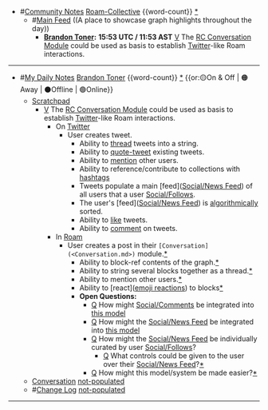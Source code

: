 - #[Community Notes](<Community Notes.md>) [Roam-Collective](<Roam-Collective.md>) {{word-count}} [*]([rc](<rc.md>))
    - #[Main Feed](<Main Feed.md>) ((A place to showcase graph highlights throughout the day)) 
        - **[Brandon Toner](<Brandon Toner.md>):** __15:53 UTC / 11:53 AST__
[V](<V.md>) The [RC Conversation Module](<RC Conversation Module.md>) could be used as basis to establish [Twitter](<Twitter.md>)-like Roam interactions. 
- ---
- #[My Daily Notes](<My Daily Notes.md>) [Brandon Toner](<Brandon Toner.md>) {{word-count}} [*]([bnt](<bnt.md>)) {{or:🟡On & Off | 🟠Away | ⚫️Offline | 🟢Online}}
    - [Scratchpad](<Scratchpad.md>) 
        - [V](<V.md>) The [RC Conversation Module](<RC Conversation Module.md>) could be used as basis to establish [Twitter](<Twitter.md>)-like Roam interactions.
            - On [Twitter](<Twitter.md>)
                - User creates tweet.
                    - Ability to [thread](<thread.md>) tweets into a string.
                    - Ability to [quote-tweet]([quote-tweets](<quote-tweets.md>)) existing tweets.
                    - Ability to [mention]([Social/Mentions](<Social/Mentions.md>)) other users.
                    - Ability to reference/contribute to collections with [hashtags]([Social/Hashtags](<Social/Hashtags.md>))
                    - Tweets populate a main [feed]([Social/News Feed](<Social/News Feed.md>)) of all users that a user [Social/Follows](<Social/Follows.md>).
                    - The user's [feed]([Social/News Feed](<Social/News Feed.md>)) is [algorithmically]([algorithms](<algorithms.md>)) sorted.
                    - Ability to [like]([Social/Likes](<Social/Likes.md>)) tweets.
                    - Ability to [comment]([Social/Comments](<Social/Comments.md>)) on tweets. 
            - In [Roam](<Roam.md>)
                - User creates a post in their `[Conversation](<Conversation.md>)` module.[*](((Af6UZVlBv)))
                    - Ability to block-ref contents of the graph.[*](((SpzVTWVs8)))
                    - Ability to string several blocks together as a thread.[*](((iEmQm-YjE)))
                    - Ability to mention other users.[*](((QJTpZVw-4)))
                    - Ability to [react]([emoji reactions](<emoji reactions.md>)) to blocks[*](((jTE6MNem6)))
                    - **Open Questions:**
                        - [Q](<Q.md>) How might [Social/Comments](<Social/Comments.md>) be integrated into [this model](((Bzh7rDrm1)))
                        - [Q](<Q.md>) How might the [Social/News Feed](<Social/News Feed.md>) be integrated into [this model](((Bzh7rDrm1)))
                        - [Q](<Q.md>) How might the [Social/News Feed](<Social/News Feed.md>) be individually curated by user [Social/Follows](<Social/Follows.md>)?
                            - [Q](<Q.md>) What controls could be given to the user over their [Social/News Feed](<Social/News Feed.md>)?[*](((Bzh7rDrm1)))
                        - [Q](<Q.md>) How might this model/system be made easier?[*](((Bzh7rDrm1)))
    - [Conversation](<Conversation.md>) [not-populated](<not-populated.md>) 
    - #[Change Log](<Change Log.md>) [not-populated](<not-populated.md>)
- ---
